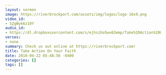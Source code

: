 ```yaml
---
layout: sermon
image: https://riverbrockport.com/assets/img/logos/logo-16x9.png
video_id:
- 5ZgWyk6z10Y
audio_id:
- https://dl.dropboxusercontent.com/s/ejhsiho5wx63emp/Take%20Action%20On%20Your%20Faith.mp3?dl=0
verses:
- none
summary: Check us out online at https://riverbrockport.com!
title: Take Action On Your Faith
date: 2018-04-22 05:48:56 -0400
categories: []
tags: []
---
```

